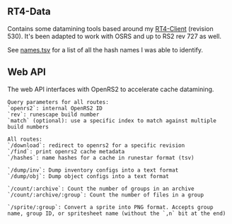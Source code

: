 ## RT4-Data

Contains some datamining tools based around my [RT4-Client](https://github.com/Pazaz/RT4-Client) (revision 530). It's been adapted to work with OSRS and up to RS2 rev 727 as well.

See [names.tsv](./names.tsv) for a list of all the hash names I was able to identify.

## Web API

The web API interfaces with OpenRS2 to accelerate cache datamining.

```
Query parameters for all routes:
`openrs2`: internal OpenRS2 ID
`rev`: runescape build number
`match` (optional): use a specific index to match against multiple build numbers

All routes:
`/download`: redirect to openrs2 for a specific revision
`/find`: print openrs2 cache metadata
`/hashes`: name hashes for a cache in runestar format (tsv)

`/dump/inv`: Dump inventory configs into a text format
`/dump/obj`: Dump object configs into a text format

`/count/:archive`: Count the number of groups in an archive
`/count/:archive/:group`: Count the number of files in a group

`/sprite/:group`: Convert a sprite into PNG format. Accepts group name, group ID, or spritesheet name (without the `,n` bit at the end)
```
